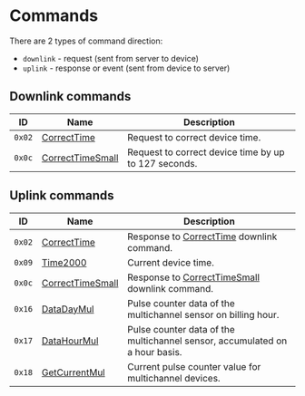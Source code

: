 # Commands

There are 2 types of command direction:

- `downlink` - request (sent from server to device)
- `uplink` - response or event (sent from device to server)


## Downlink commands

 ID     | Name                                              | Description
--------|---------------------------------------------------|-------------
 `0x02` | [CorrectTime](./CorrectTime.md#request)           | Request to correct device time.
 `0x0c` | [CorrectTimeSmall](./CorrectTimeSmall.md#request) | Request to correct device time by up to 127 seconds.


## Uplink commands

 ID     | Name                                               | Description
--------|----------------------------------------------------|-------------
 `0x02` | [CorrectTime](./CorrectTime.md#response)           | Response to [CorrectTime](./CorrectTime.md#request) downlink command.
 `0x09` | [Time2000](./uplink/Time2000.md)                   | Current device time.
 `0x0c` | [CorrectTimeSmall](./CorrectTimeSmall.md#response) | Response to [CorrectTimeSmall](./CorrectTimeSmall.md#request) downlink command.
 `0x16` | [DataDayMul](./uplink/DataDayMul.md)               | Pulse counter data of the multichannel sensor on billing hour.
 `0x17` | [DataHourMul](./uplink/DataHourMul.md)             | Pulse counter data of the multichannel sensor, accumulated on a hour basis.
 `0x18` | [GetCurrentMul](./uplink/GetCurrentMul.md)         | Current pulse counter value for multichannel devices.
